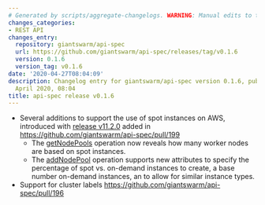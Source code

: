 ```yaml
---
# Generated by scripts/aggregate-changelogs. WARNING: Manual edits to this files will be overwritten.
changes_categories:
- REST API
changes_entry:
  repository: giantswarm/api-spec
  url: https://github.com/giantswarm/api-spec/releases/tag/v0.1.6
  version: 0.1.6
  version_tag: v0.1.6
date: '2020-04-27T08:04:09'
description: Changelog entry for giantswarm/api-spec version 0.1.6, published on 27
  April 2020, 08:04
title: api-spec release v0.1.6
---
```


- Several additions to support the use of spot instances on AWS, introduced with [release v11.2.0](https://github.com/giantswarm/releases/blob/master/release-notes/aws/v11.2.0.md) added in https://github.com/giantswarm/api-spec/pull/199
  - The [getNodePools](https://docs.giantswarm.io/api/#operation/getNodePools) operation now reveals how many worker nodes are based on spot instances.
  - The [addNodePool](https://docs.giantswarm.io/api/#operation/addNodePool) operation supports new attributes to specify the percentage of spot vs. on-demand instances to create, a base number on-demand instances, an to allow for similar instance types.
- Support for cluster labels https://github.com/giantswarm/api-spec/pull/196
